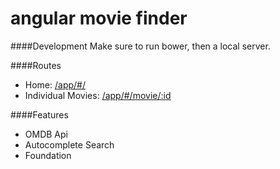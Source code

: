 angular movie finder
====================

####Development
Make sure to run bower, then a local server.

####Routes
* Home: [/app/#/](/app/#/)
* Individual Movies: [/app/#/movie/:id](/app/#/movie/tt3268458)

####Features
* OMDB Api
* Autocomplete Search
* Foundation